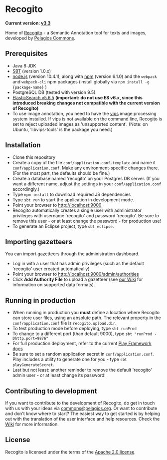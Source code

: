 # Recogito

__Current version: [v3.3](https://github.com/pelagios/recogito2/releases/tag/v3.3)__

Home of [Recogito](http://recogito.pelagios.org) - a Semantic Annotation tool for texts and
images, developed by [Pelagios Commons](http://commons.pelagios.org).

## Prerequisites

* Java 8 JDK
* [SBT](http://www.scala-sbt.org/) (version 1.0.x)
* [node.js](https://nodejs.org/en/) (version 10.4.1), along with [npm](https://www.npmjs.com/) (version 6.1.0) 
  and the `webpack` and `webpack-cli` npm packages (install globally via `npm install -g {package-name}` )
* PostgreSQL DB (tested with version 9.5)
* [ElasticSearch v5.6.5](https://www.elastic.co/downloads/past-releases/elasticsearch-5-6-5) __(important: do not 
  use ES v6.x, since this introduced breaking changes not compatible with the current version of Recogito)__
* To use image annotation, you need to have the [vips](http://www.vips.ecs.soton.ac.uk/) image
  processing system installed. If vips is not available on the command line, Recogito is set to
  reject uploaded images as 'unsupported content'. (Note: on Ubuntu, 'libvips-tools' is the
  package you need.)

## Installation

* Clone this repository
* Create a copy of the file `conf/application.conf.template` and name it `conf/application.conf`.
  Make any environment-specific changes there. (For the most part, the defaults should be fine.)
* Create a database named 'recogito' on your Postgres DB server. (If you want a different name, adjust
  the settings in your `conf/application.conf` accordingly.)
* Type `npm install` to download required JS dependencies
* Type `sbt run` to start the application in development mode.
* Point your browser to [http://localhost:9000](http://localhost:9000)
* Recogito automatically creates a single user with administrator privileges with username
  'recogito' and password 'recogito'. Be sure to remove this user - or at least change the
  password - for production use!
* To generate an Eclipse project, type `sbt eclipse`.

## Importing gazetteers

You can import gazetteers through the administration dashboard. 

* Log in with a user that has admin privileges (such as the default 'recogito' user created automatically) 
* Point your browser to [http://localhost:9000/admin/authorities](http://localhost:9000/admin/authorities)
* Click __Add Authority File__ to upload a gazetteer (see [our Wiki](https://github.com/pelagios/recogito2/wiki/Importing-Gazetteers)
  for information on supported data formats).

## Running in production

* When running in production you __must__ define a location where Recogito can store user
  files, using an absolute path. The relevant property in the `conf/application.conf` file is
  `recogito.upload.dir`.
* To test production mode before deploying, type `sbt runProd`
* To change to a different port (than default 9000), type `sbt "runProd -Dhttp.port=9876"`
* For full production deployment, refer to the current [Play Framework
  docs](https://www.playframework.com/documentation/2.6.x/Production)
* Be sure to set a random application secret in `conf/application.conf`. Play includes a utility
  to generate one for you - type `sbt playGenerateSecret`.
* Last but not least: another reminder to remove the default 'recogito' admin user - or at least
  change its password!

## Contributing to development

If you want to contribute to the development of Recogito, do get in touch with us with your ideas
via [commons@pelagios.org](mailto:commons@pelagios.org). Or want to contribute and don't know where
to start? The easiest way to get started is by helping out with the translation of the user interface
and help resources. Check the
[Wiki](https://github.com/pelagios/recogito2/wiki/User-Interface-Translation:-Contributors'-Guide)
for more information.

## License

Recogito is licensed under the terms of the
[Apache 2.0 license](https://github.com/pelagios/recogito2/blob/master/LICENSE).
